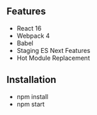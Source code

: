 

## Features

* React 16
* Webpack 4
* Babel
* Staging ES Next Features
* Hot Module Replacement

## Installation

* npm install
* npm start
